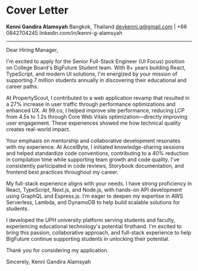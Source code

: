 # Cover Letter

**Kenni Gandira Alamsyah**
Bangkok, Thailand
devkenni.g@gmail.com | +66 0842704245
linkedin.com/in/kenni-g-alamsyah

---

Dear Hiring Manager,

I'm excited to apply for the Senior Full-Stack Engineer (UI Focus) position on College Board's BigFuture Student team. With 8+ years building React, TypeScript, and modern UI solutions, I'm energized by your mission of supporting 7 million students annually in discovering their educational and career paths.

At PropertyScout, I contributed to a web application revamp that resulted in a 27% increase in user traffic through performance optimizations and enhanced UX. At 99.co, I helped improve site performance, reducing LCP from 4.5s to 1.2s through Core Web Vitals optimization—directly improving user engagement. These experiences showed me how technical quality creates real-world impact.

Your emphasis on mentorship and collaborative development resonates with my experience. At AccelByte, I initiated knowledge-sharing sessions and helped standardize code conventions, contributing to a 40% reduction in compilation time while supporting team growth and code quality. I've consistently participated in code reviews, Storybook documentation, and frontend best practices throughout my career.

My full-stack experience aligns with your needs. I have strong proficiency in React, TypeScript, Next.js, and Node.js, with hands-on API development using GraphQL and Express.js. I'm eager to deepen my expertise in AWS Serverless, Lambda, and DynamoDB to help build scalable solutions for students.

I developed the UPH university platform serving students and faculty, experiencing educational technology's potential firsthand. I'm excited to bring this passion, collaborative approach, and full-stack experience to help BigFuture continue supporting students in unlocking their potential.

Thank you for considering my application.

Sincerely,
Kenni Gandira Alamsyah
